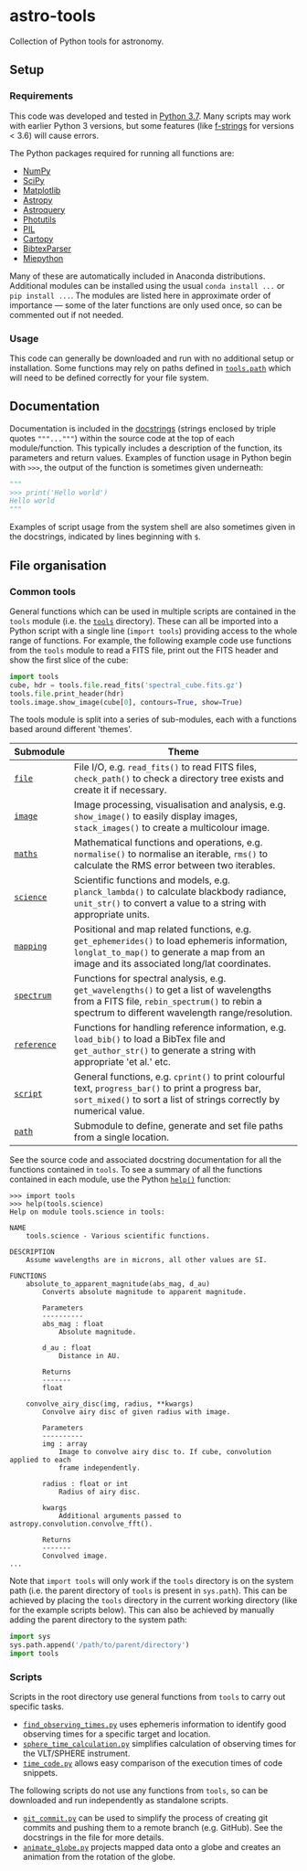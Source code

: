 # astro-tools
Collection of Python tools for astronomy.

## Setup
### Requirements
This code was developed and tested in [Python 3.7](https://docs.python.org/3.7/). Many scripts may work with earlier Python 3 versions, but some features (like [f-strings](https://docs.python.org/3/whatsnew/3.6.html#pep-498-formatted-string-literals) for versions < 3.6) will cause errors.

The Python packages required for running all functions are:

* [NumPy](http://www.numpy.org/)
* [SciPy](https://www.scipy.org/)
* [Matplotlib](https://matplotlib.org/)
* [Astropy](http://www.astropy.org/)
* [Astroquery](https://astroquery.readthedocs.io/en/latest/)
* [Photutils](https://photutils.readthedocs.io/en/stable/)
* [PIL](http://www.pythonware.com/products/pil/)
* [Cartopy](https://scitools.org.uk/cartopy/docs/latest/)
* [BibtexParser](https://bibtexparser.readthedocs.io/en/master/)
* [Miepython](https://github.com/scottprahl/miepython)

Many of these are automatically included in Anaconda distributions. Additional modules can be installed using the usual `conda install ...` or `pip install ...`. The modules are listed here in approximate order of importance — some of the later functions are only used once, so can be commented out if not needed.

### Usage
This code can generally be downloaded and run with no additional setup or installation. Some functions may rely on paths defined in [`tools.path`](tools/path.py) which will need to be defined correctly for your file system.


## Documentation
Documentation is included in the [docstrings](https://www.python.org/dev/peps/pep-0257/) (strings enclosed by triple quotes `"""..."""`) within the source code at the top of each module/function. This typically includes a description of the function, its parameters and return values. Examples of function usage in Python begin with `>>>`, the output of the function is sometimes given underneath:

```python
"""
>>> print('Hello world')
Hello world
"""
```

Examples of script usage from the system shell are also sometimes given in the docstrings, indicated by lines beginning with `$`.


## File organisation
### Common tools
General functions which can be used in multiple scripts are contained in the `tools` module (i.e. the [`tools`](tools) directory). These can all be imported into a Python script with a single line (`import tools`) providing access to the whole range of functions. For example, the following example code use functions from the `tools` module to read a FITS file, print out the FITS header and show the first slice of the cube:

```python
import tools
cube, hdr = tools.file.read_fits('spectral_cube.fits.gz')
tools.file.print_header(hdr)
tools.image.show_image(cube[0], contours=True, show=True)
```

The tools module is split into a series of sub-modules, each with a functions based around different 'themes'.

 Submodule | Theme
---|---
[`file`](tools/file.py) | File I/O, e.g. `read_fits()` to read FITS files, `check_path()` to check a directory tree exists and create it if necessary.
[`image`](tools/image.py) | Image processing, visualisation and analysis, e.g. `show_image()` to easily display images, `stack_images()` to create a multicolour image.
[`maths`](tools/maths.py) | Mathematical functions and operations, e.g. `normalise()` to normalise an iterable, `rms()` to calculate the RMS error between two iterables.
[`science`](tools/science.py) | Scientific functions and models, e.g. `planck_lambda()` to calculate blackbody radiance, `unit_str()` to convert a value to a string with appropriate units.
[`mapping`](tools/mapping.py) | Positional and map related functions, e.g. `get_ephemerides()` to load ephemeris information, `longlat_to_map()` to generate a map from an image and its associated long/lat coordinates.
[`spectrum`](tools/spectrum.py) | Functions for spectral analysis, e.g. `get_wavelengths()` to get a list of wavelengths from a FITS file, `rebin_spectrum()` to rebin a spectrum to different wavelength range/resolution.
[`reference`](tools/reference.py) | Functions for handling reference information, e.g. `load_bib()` to load a BibTex file and `get_author_str()` to generate a string with appropriate 'et al.' etc.
[`script`](tools/script.py) | General functions, e.g. `cprint()` to print colourful text, `progress_bar()` to print a progress bar, `sort_mixed()` to sort a list of strings correctly by numerical value.
[`path`](tools/path.py) | Submodule to define, generate and set file paths from a single location.

See the source code and associated docstring documentation for all the functions contained in `tools`. To see a summary of all the functions contained in each module, use the Python [`help()`](https://docs.python.org/3/library/functions.html#help) function:

```
>>> import tools
>>> help(tools.science)
Help on module tools.science in tools:

NAME
    tools.science - Various scientific functions.

DESCRIPTION
    Assume wavelengths are in microns, all other values are SI.

FUNCTIONS
    absolute_to_apparent_magnitude(abs_mag, d_au)
        Converts absolute magnitude to apparent magnitude.
        
        Parameters
        ----------
        abs_mag : float
            Absolute magnitude.
        
        d_au : float
            Distance in AU.
        
        Returns
        -------
        float
    
    convolve_airy_disc(img, radius, **kwargs)
        Convolve airy disc of given radius with image.
        
        Parameters
        ----------
        img : array
            Image to convolve airy disc to. If cube, convolution applied to each
            frame independently.
        
        radius : float or int
            Radius of airy disc.
        
        kwargs
            Additional arguments passed to astropy.convolution.convolve_fft().
        
        Returns
        -------
        Convolved image.
...
```

Note that `import tools` will only work if the `tools` directory is on the system path (i.e. the parent directory of `tools` is present in `sys.path`). This can be achieved by placing the `tools` directory in the current working directory (like for the example scripts below). This can also be achieved by manually adding the parent directory to the system path:

```python
import sys
sys.path.append('/path/to/parent/directory')
import tools
```

### Scripts
Scripts in the root directory use general functions from `tools` to carry out specific tasks.

* [`find_observing_times.py`](find_observing_times.py) uses ephemeris information to identify good observing times for a specific target and location.
* [`sphere_time_calculation.py`](sphere_time_calculation.py) simplifies calculation of observing times for the VLT/SPHERE instrument.
* [`time_code.py`](time_code.py) allows easy comparison of the execution times of code snippets.

The following scripts do not use any functions from `tools`, so can be downloaded and run independently as standalone scripts.

*  [`git_commit.py`](git_commit.py) can be used to simplify the process of creating git commits and pushing them to a remote branch (e.g. GitHub). See the docstrings in the file for more details.
*  [`animate_globe.py`](animate_globe.py) projects mapped data onto a globe and creates an animation from the rotation of the globe.